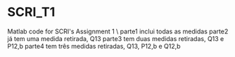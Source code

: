 # SCRI_T1
Matlab code for SCRI's Assignment 1 \\
parte1 inclui todas as medidas
parte2 já tem uma medida retirada, Q13
parte3 tem duas medidas retiradas, Q13 e P12,b
parte4 tem três medidas retiradas, Q13, P12,b e Q12,b
